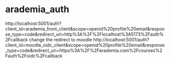 # arademia_auth
http://localhost:5001/auth?client_id=arademia_front_client&scope=openid%20profile%20email&response_type=code&redirect_uri=http%3A%2F%2Flocalhost%3A5173%2Fauth%2Fcallback
change the redirect to moodle
http://localhost:5001/auth?client_id=moodle_oidc_client&scope=openid%20profile%20email&response_type=code&redirect_uri=https%3A%2F%2Farademia.com%2Fcourses%2Fauth%2Foidc%2Fcallback